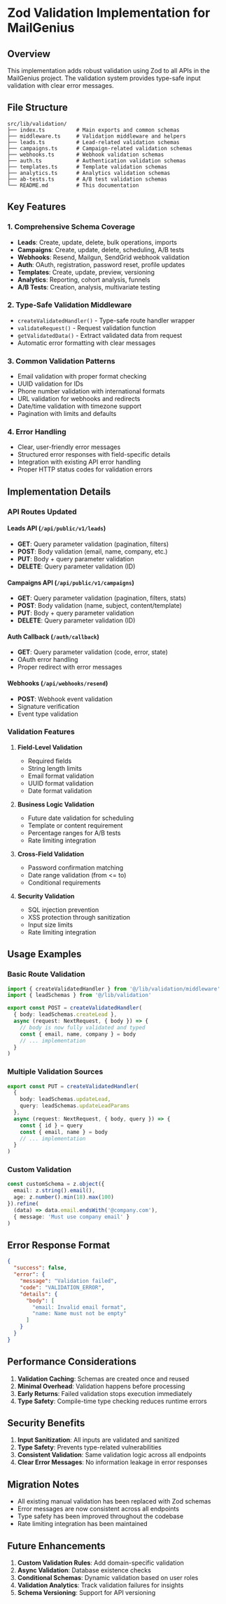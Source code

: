 # Zod Validation Implementation for MailGenius

## Overview

This implementation adds robust validation using Zod to all APIs in the MailGenius project. The validation system provides type-safe input validation with clear error messages.

## File Structure

```
src/lib/validation/
├── index.ts          # Main exports and common schemas
├── middleware.ts     # Validation middleware and helpers
├── leads.ts          # Lead-related validation schemas
├── campaigns.ts      # Campaign-related validation schemas
├── webhooks.ts       # Webhook validation schemas
├── auth.ts           # Authentication validation schemas
├── templates.ts      # Template validation schemas
├── analytics.ts      # Analytics validation schemas
├── ab-tests.ts       # A/B test validation schemas
└── README.md         # This documentation
```

## Key Features

### 1. Comprehensive Schema Coverage
- **Leads**: Create, update, delete, bulk operations, imports
- **Campaigns**: Create, update, delete, scheduling, A/B tests
- **Webhooks**: Resend, Mailgun, SendGrid webhook validation
- **Auth**: OAuth, registration, password reset, profile updates
- **Templates**: Create, update, preview, versioning
- **Analytics**: Reporting, cohort analysis, funnels
- **A/B Tests**: Creation, analysis, multivariate testing

### 2. Type-Safe Validation Middleware
- `createValidatedHandler()` - Type-safe route handler wrapper
- `validateRequest()` - Request validation function
- `getValidatedData()` - Extract validated data from request
- Automatic error formatting with clear messages

### 3. Common Validation Patterns
- Email validation with proper format checking
- UUID validation for IDs
- Phone number validation with international formats
- URL validation for webhooks and redirects
- Date/time validation with timezone support
- Pagination with limits and defaults

### 4. Error Handling
- Clear, user-friendly error messages
- Structured error responses with field-specific details
- Integration with existing API error handling
- Proper HTTP status codes for validation errors

## Implementation Details

### API Routes Updated

#### Leads API (`/api/public/v1/leads`)
- **GET**: Query parameter validation (pagination, filters)
- **POST**: Body validation (email, name, company, etc.)
- **PUT**: Body + query parameter validation
- **DELETE**: Query parameter validation (ID)

#### Campaigns API (`/api/public/v1/campaigns`)
- **GET**: Query parameter validation (pagination, filters, stats)
- **POST**: Body validation (name, subject, content/template)
- **PUT**: Body + query parameter validation
- **DELETE**: Query parameter validation (ID)

#### Auth Callback (`/auth/callback`)
- **GET**: Query parameter validation (code, error, state)
- OAuth error handling
- Proper redirect with error messages

#### Webhooks (`/api/webhooks/resend`)
- **POST**: Webhook event validation
- Signature verification
- Event type validation

### Validation Features

1. **Field-Level Validation**
   - Required fields
   - String length limits
   - Email format validation
   - UUID format validation
   - Date format validation

2. **Business Logic Validation**
   - Future date validation for scheduling
   - Template or content requirement
   - Percentage ranges for A/B tests
   - Rate limiting integration

3. **Cross-Field Validation**
   - Password confirmation matching
   - Date range validation (from <= to)
   - Conditional requirements

4. **Security Validation**
   - SQL injection prevention
   - XSS protection through sanitization
   - Input size limits
   - Rate limiting integration

## Usage Examples

### Basic Route Validation
```typescript
import { createValidatedHandler } from '@/lib/validation/middleware'
import { leadSchemas } from '@/lib/validation'

export const POST = createValidatedHandler(
  { body: leadSchemas.createLead },
  async (request: NextRequest, { body }) => {
    // body is now fully validated and typed
    const { email, name, company } = body
    // ... implementation
  }
)
```

### Multiple Validation Sources
```typescript
export const PUT = createValidatedHandler(
  { 
    body: leadSchemas.updateLead,
    query: leadSchemas.updateLeadParams
  },
  async (request: NextRequest, { body, query }) => {
    const { id } = query
    const { email, name } = body
    // ... implementation
  }
)
```

### Custom Validation
```typescript
const customSchema = z.object({
  email: z.string().email(),
  age: z.number().min(18).max(100)
}).refine(
  (data) => data.email.endsWith('@company.com'),
  { message: 'Must use company email' }
)
```

## Error Response Format

```json
{
  "success": false,
  "error": {
    "message": "Validation failed",
    "code": "VALIDATION_ERROR",
    "details": {
      "body": [
        "email: Invalid email format",
        "name: Name must not be empty"
      ]
    }
  }
}
```

## Performance Considerations

1. **Validation Caching**: Schemas are created once and reused
2. **Minimal Overhead**: Validation happens before processing
3. **Early Returns**: Failed validation stops execution immediately
4. **Type Safety**: Compile-time type checking reduces runtime errors

## Security Benefits

1. **Input Sanitization**: All inputs are validated and sanitized
2. **Type Safety**: Prevents type-related vulnerabilities
3. **Consistent Validation**: Same validation logic across all endpoints
4. **Clear Error Messages**: No information leakage in error responses

## Migration Notes

- All existing manual validation has been replaced with Zod schemas
- Error messages are now consistent across all endpoints
- Type safety has been improved throughout the codebase
- Rate limiting integration has been maintained

## Future Enhancements

1. **Custom Validation Rules**: Add domain-specific validation
2. **Async Validation**: Database existence checks
3. **Conditional Schemas**: Dynamic validation based on user roles
4. **Validation Analytics**: Track validation failures for insights
5. **Schema Versioning**: Support for API versioning